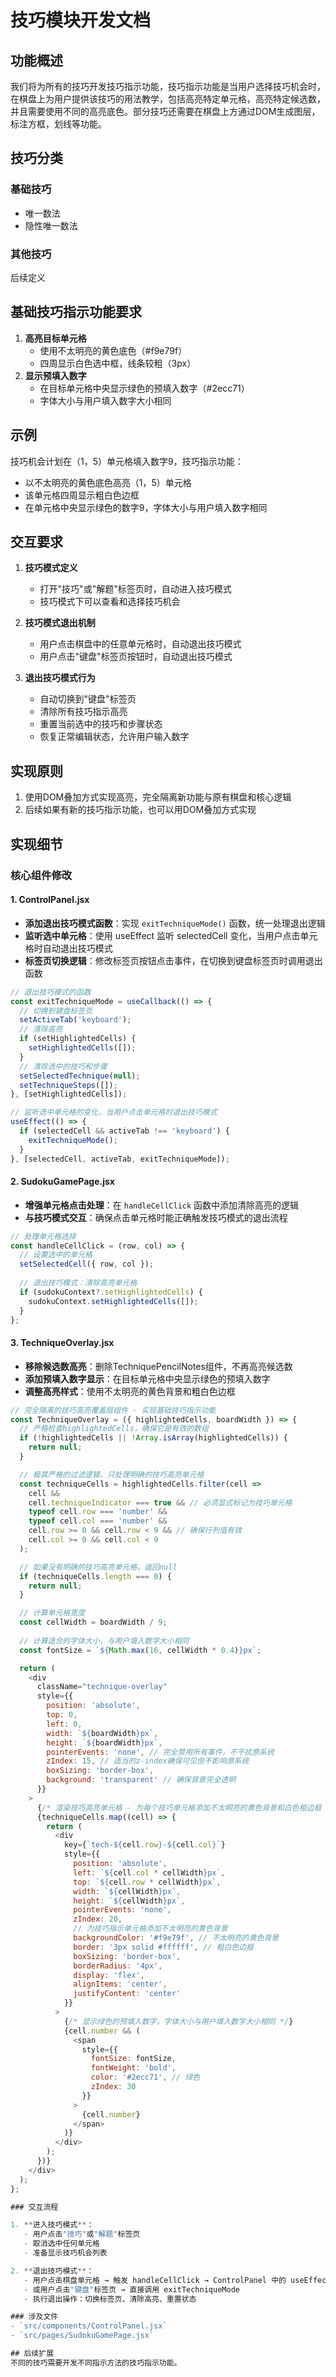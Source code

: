 # 技巧模块开发文档

## 功能概述
我们将为所有的技巧开发技巧指示功能，技巧指示功能是当用户选择技巧机会时，在棋盘上为用户提供该技巧的用法教学，包括高亮特定单元格，高亮特定候选数，并且需要使用不同的高亮底色。部分技巧还需要在棋盘上方通过DOM生成图层，标注方框，划线等功能。

## 技巧分类
### 基础技巧
- 唯一数法
- 隐性唯一数法

### 其他技巧
后续定义

## 基础技巧指示功能要求
1. **高亮目标单元格**
   - 使用不太明亮的黄色底色（#f9e79f）
   - 四周显示白色选中框，线条较粗（3px）
2. **显示预填入数字**
   - 在目标单元格中央显示绿色的预填入数字（#2ecc71）
   - 字体大小与用户填入数字大小相同

## 示例
技巧机会计划在（1，5）单元格填入数字9，技巧指示功能：
- 以不太明亮的黄色底色高亮（1，5）单元格
- 该单元格四周显示粗白色边框
- 在单元格中央显示绿色的数字9，字体大小与用户填入数字相同

## 交互要求
1. **技巧模式定义**
   - 打开"技巧"或"解题"标签页时，自动进入技巧模式
   - 技巧模式下可以查看和选择技巧机会

2. **技巧模式退出机制**
   - 用户点击棋盘中的任意单元格时，自动退出技巧模式
   - 用户点击"键盘"标签页按钮时，自动退出技巧模式

3. **退出技巧模式行为**
   - 自动切换到"键盘"标签页
   - 清除所有技巧指示高亮
   - 重置当前选中的技巧和步骤状态
   - 恢复正常编辑状态，允许用户输入数字

## 实现原则
1. 使用DOM叠加方式实现高亮，完全隔离新功能与原有棋盘和核心逻辑
2. 后续如果有新的技巧指示功能，也可以用DOM叠加方式实现

## 实现细节

### 核心组件修改

#### 1. ControlPanel.jsx
- **添加退出技巧模式函数**：实现 `exitTechniqueMode()` 函数，统一处理退出逻辑
- **监听选中单元格**：使用 useEffect 监听 selectedCell 变化，当用户点击单元格时自动退出技巧模式
- **标签页切换逻辑**：修改标签页按钮点击事件，在切换到键盘标签页时调用退出函数

```javascript
// 退出技巧模式的函数
const exitTechniqueMode = useCallback(() => {
  // 切换到键盘标签页
  setActiveTab('keyboard');
  // 清除高亮
  if (setHighlightedCells) {
    setHighlightedCells([]);
  }
  // 清除选中的技巧和步骤
  setSelectedTechnique(null);
  setTechniqueSteps([]);
}, [setHighlightedCells]);

// 监听选中单元格的变化，当用户点击单元格时退出技巧模式
useEffect(() => {
  if (selectedCell && activeTab !== 'keyboard') {
    exitTechniqueMode();
  }
}, [selectedCell, activeTab, exitTechniqueMode]);
```

#### 2. SudokuGamePage.jsx
- **增强单元格点击处理**：在 `handleCellClick` 函数中添加清除高亮的逻辑
- **与技巧模式交互**：确保点击单元格时能正确触发技巧模式的退出流程

```javascript
// 处理单元格选择
const handleCellClick = (row, col) => {
  // 设置选中的单元格
  setSelectedCell({ row, col });
  
  // 退出技巧模式：清除高亮单元格
  if (sudokuContext?.setHighlightedCells) {
    sudokuContext.setHighlightedCells([]);
  }
};
```

#### 3. TechniqueOverlay.jsx
- **移除候选数高亮**：删除TechniquePencilNotes组件，不再高亮候选数
- **添加预填入数字显示**：在目标单元格中央显示绿色的预填入数字
- **调整高亮样式**：使用不太明亮的黄色背景和粗白色边框

```javascript
// 完全隔离的技巧高亮覆盖层组件 - 实现基础技巧指示功能
const TechniqueOverlay = ({ highlightedCells, boardWidth }) => {
  // 严格检查highlightedCells，确保它是有效的数组
  if (!highlightedCells || !Array.isArray(highlightedCells)) {
    return null;
  }

  // 极其严格的过滤逻辑，只处理明确的技巧高亮单元格
  const techniqueCells = highlightedCells.filter(cell => 
    cell && 
    cell.techniqueIndicator === true && // 必须显式标记为技巧单元格
    typeof cell.row === 'number' && 
    typeof cell.col === 'number' &&
    cell.row >= 0 && cell.row < 9 && // 确保行列值有效
    cell.col >= 0 && cell.col < 9
  );

  // 如果没有明确的技巧高亮单元格，返回null
  if (techniqueCells.length === 0) {
    return null;
  }

  // 计算单元格宽度
  const cellWidth = boardWidth / 9;
  
  // 计算适合的字体大小，与用户填入数字大小相同
  const fontSize = `${Math.max(16, cellWidth * 0.4)}px`;

  return (
    <div 
      className="technique-overlay"
      style={{
        position: 'absolute',
        top: 0,
        left: 0,
        width: `${boardWidth}px`,
        height: `${boardWidth}px`,
        pointerEvents: 'none', // 完全禁用所有事件，不干扰原系统
        zIndex: 15, // 适当的z-index确保可见但不影响原系统
        boxSizing: 'border-box',
        background: 'transparent' // 确保背景完全透明
      }}
    >
      {/* 渲染技巧高亮单元格 - 为每个技巧单元格添加不太明亮的黄色背景和白色粗边框 */}
      {techniqueCells.map((cell) => {
        return (
          <div
            key={`tech-${cell.row}-${cell.col}`}
            style={{
              position: 'absolute',
              left: `${cell.col * cellWidth}px`,
              top: `${cell.row * cellWidth}px`,
              width: `${cellWidth}px`,
              height: `${cellWidth}px`,
              pointerEvents: 'none',
              zIndex: 20,
              // 为技巧指示单元格添加不太明亮的黄色背景
              backgroundColor: '#f9e79f', // 不太明亮的黄色背景
              border: '3px solid #ffffff', // 粗白色边框
              boxSizing: 'border-box',
              borderRadius: '4px',
              display: 'flex',
              alignItems: 'center',
              justifyContent: 'center'
            }}
          >
            {/* 显示绿色的预填入数字，字体大小与用户填入数字大小相同 */}
            {cell.number && (
              <span
                style={{
                  fontSize: fontSize,
                  fontWeight: 'bold',
                  color: '#2ecc71', // 绿色
                  zIndex: 30
                }}
              >
                {cell.number}
              </span>
            )}
          </div>
        );
      })}
    </div>
  );
};

### 交互流程

1. **进入技巧模式**：
   - 用户点击"技巧"或"解题"标签页
   - 取消选中任何单元格
   - 准备显示技巧机会列表

2. **退出技巧模式**：
   - 用户点击棋盘单元格 → 触发 handleCellClick → ControlPanel 中的 useEffect 检测到 selectedCell 变化 → 调用 exitTechniqueMode
   - 或用户点击"键盘"标签页 → 直接调用 exitTechniqueMode
   - 执行退出操作：切换标签页、清除高亮、重置状态

### 涉及文件
- `src/components/ControlPanel.jsx`
- `src/pages/SudokuGamePage.jsx`

## 后续扩展
不同的技巧需要开发不同指示方法的技巧指示功能。